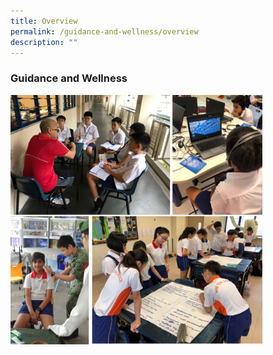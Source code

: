 ```yaml
---
title: Overview
permalink: /guidance-and-wellness/overview
description: ""
---
```

### Guidance and Wellness

<img src="/images/gw1.png" 
     style="width:80%">